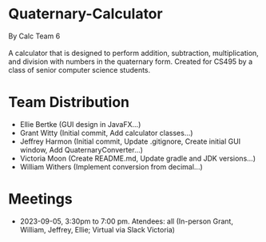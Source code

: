 # Quaternary-Calculator
By Calc Team 6<br><br>
A calculator that is designed to perform addition, subtraction, multiplication, and division with numbers in the quaternary form. Created for CS495 by a class of senior computer science students.
# Team Distribution
- Ellie Bertke (GUI design in JavaFX...)
- Grant Witty (Initial commit, Add calculator classes...)
- Jeffrey Harmon (Initial commit, Update .gitignore, Create initial GUI window, Add QuaternaryConverter...)
- Victoria Moon (Create README.md, Update gradle and JDK versions...)
- William Withers (Implement conversion from decimal...)
# Meetings
- 2023-09-05, 3:30pm to 7:00 pm. Atendees: all (In-person Grant, William, Jeffrey, Ellie; Virtual via Slack Victoria)
